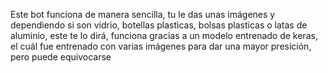 Este bot funciona de manera sencilla, tu le das unas imágenes y dependiendo si son vidrio, botellas plasticas, bolsas plasticas o latas de aluminio, este te lo dirá, funciona gracias a un modelo entrenado de keras, el cuál fue entrenado con varias imágenes para dar una mayor presición, pero puede equivocarse
